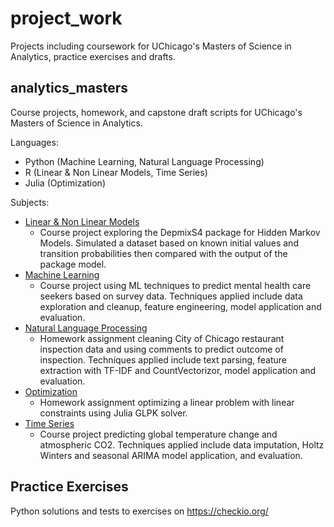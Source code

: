 # project_work
Projects including coursework for UChicago's Masters of Science in Analytics, practice exercises and drafts. 

## analytics_masters

Course projects, homework, and capstone draft scripts for UChicago's Masters of Science in Analytics. 

Languages:
* Python (Machine Learning, Natural Language Processing)
* R (Linear & Non Linear Models, Time Series)
* Julia (Optimization) 

Subjects: 
* [Linear & Non Linear Models](analytics_masters/nonlinearmodels_courseproj_hmm_simulation.rmd)
    * Course project exploring the DepmixS4 package for Hidden Markov Models. Simulated a dataset based on known initial values and transition probabilities then compared with the output of the package model.
* [Machine Learning](analytics_masters/machinelearning_courseproj.ipynb)
    * Course project using ML techniques to predict mental health care seekers based on survey data. Techniques applied include data exploration and cleanup, feature engineering, model application and evaluation.
* [Natural Language Processing](analytics_masters/nlp_classification_hw.ipynb)
    * Homework assignment cleaning City of Chicago restaurant inspection data and using comments to predict outcome of inspection. Techniques applied include text parsing, feature extraction with TF-IDF and CountVectorizor, model application and evaluation.
* [Optimization](analytics_masters/linear_optimization_hw.ipynb)
    * Homework assignment optimizing a linear problem with linear constraints using Julia GLPK solver.
* [Time Series](analytics_masters/timeseries_courseproj.Rmd)
    * Course project predicting global temperature change and atmospheric CO2. Techniques applied include data imputation, Holtz Winters and seasonal ARIMA model application, and evaluation.

## Practice Exercises

Python solutions and tests to exercises on https://checkio.org/  
